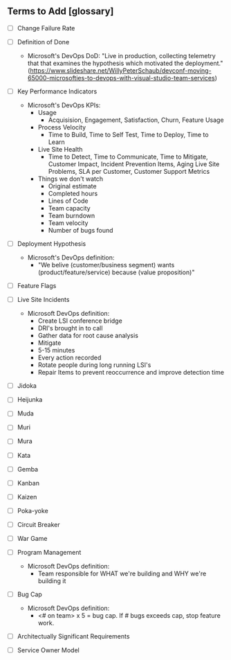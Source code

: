## Terms to Add [glossary]
 - [ ] Change Failure Rate
 - [ ] Definition of Done
   - Microsoft's DevOps DoD: "Live in production, collecting telemetry that that examines the hypothesis which motivated the deployment." (https://www.slideshare.net/WillyPeterSchaub/devconf-moving-65000-microsofties-to-devops-with-visual-studio-team-services)
 - [ ] Key Performance Indicators
   - Microsoft's DevOps KPIs:
     - Usage
       - Acquisision, Engagement, Satisfaction, Churn, Feature Usage
     - Process Velocity
       - Time to Build, Time to Self Test, Time to Deploy, Time to Learn
     - Live Site Health
       - Time to Detect, Time to Communicate, Time to Mitigate, Customer Impact, Incident Prevention Items, Aging Live Site Problems, SLA per Customer, Customer Support Metrics
     - Things we don't watch
       - Original estimate
       - Completed hours
       - Lines of Code
       - Team capacity
       - Team burndown
       - Team velocity
       - Number of bugs found
 - [ ] Deployment Hypothesis
   - Microsoft's DevOps definition:
     - "We belive (customer/business segment) wants (product/feature/service) because (value proposition)"
 - [ ] Feature Flags
 - [ ] Live Site Incidents
   - Microsoft DevOps definition:
     - Create LSI conference bridge
     - DRI's brought in to call
     - Gather data for root cause analysis
     - Mitigate
     - 5-15 minutes
     - Every action recorded
     - Rotate people during long running LSI's
     - Repair Items to prevent reoccurrence and improve detection time
 - [ ] Jidoka
 - [ ] Heijunka
 - [ ] Muda
 - [ ] Muri
 - [ ] Mura
 - [ ] Kata
 - [ ] Gemba
 - [ ] Kanban
 - [ ] Kaizen
 - [ ] Poka-yoke
 - [ ] Circuit Breaker
 - [ ] War Game
 - [ ] Program Management
   - Microsoft DevOps definition:
     - Team responsible for WHAT we're building and WHY we're building it
 - [ ] Bug Cap
   - Microsoft DevOps definition:
     - <# on team> x 5 = bug cap. If # bugs exceeds cap, stop feature work.
 - [ ] Architectually Significant Requirements
 - [ ] Service Owner Model

